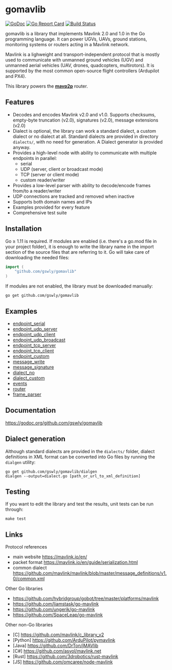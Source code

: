 
# gomavlib

[![GoDoc](https://godoc.org/github.com/gswly/gomavlib?status.svg)](https://godoc.org/github.com/gswly/gomavlib)
[![Go Report Card](https://goreportcard.com/badge/github.com/gswly/gomavlib)](https://goreportcard.com/report/github.com/gswly/gomavlib)
[![Build Status](https://travis-ci.org/gswly/gomavlib.svg?branch=master)](https://travis-ci.org/gswly/gomavlib)

gomavlib is a library that implements Mavlink 2.0 and 1.0 in the Go programming language. It can power UGVs, UAVs, ground stations, monitoring systems or routers acting in a Mavlink network.

Mavlink is a lighweight and transport-independent protocol that is mostly used to communicate with unmanned ground vehicles (UGV) and unmanned aerial vehicles (UAV, drones, quadcopters, multirotors). It is supported by the most common open-source flight controllers (Ardupilot and PX4).

This library powers the [**mavp2p**](https://github.com/gswly/mavp2p) router.

## Features

* Decodes and encodes Mavlink v2.0 and v1.0. Supports checksums, empty-byte truncation (v2.0), signatures (v2.0), message extensions (v2.0)
* Dialect is optional, the library can work a standard dialect, a custom dialect or no dialect at all. Standard dialects are provided in directory `dialects/`, with no need for generation. A Dialect generator is provided anyway.
* Provides a high-level node with ability to communicate with multiple endpoints in parallel:
  * serial
  * UDP (server, client or broadcast mode)
  * TCP (server or client mode)
  * custom reader/writer
* Provides a low-level parser with ability to decode/encode frames from/to a reader/writer
* UDP connections are tracked and removed when inactive
* Supports both domain names and IPs
* Examples provided for every feature
* Comprehensive test suite

## Installation

Go &ge; 1.11 is required. If modules are enabled (i.e. there's a go.mod file in your project folder), it is enough to write the library name in the import section of the source files that are referring to it. Go will take care of downloading the needed files:
```go
import (
    "github.com/gswly/gomavlib"
)
```

If modules are not enabled, the library must be downloaded manually:
```
go get github.com/gswly/gomavlib
```

## Examples

* [endpoint_serial](example/01endpoint_serial.go)
* [endpoint_udp_server](example/02endpoint_udp_server.go)
* [endpoint_udp_client](example/03endpoint_udp_client.go)
* [endpoint_udp_broadcast](example/04endpoint_udp_broadcast.go)
* [endpoint_tcp_server](example/05endpoint_tcp_server.go)
* [endpoint_tcp_client](example/06endpoint_tcp_client.go)
* [endpoint_custom](example/07endpoint_custom.go)
* [message_write](example/08message_write.go)
* [message_signature](example/09message_signature.go)
* [dialect_no](example/10dialect_no.go)
* [dialect_custom](example/11dialect_custom.go)
* [events](example/12events.go)
* [router](example/13router.go)
* [frame_parser](example/14frame_parser.go)

## Documentation

https://godoc.org/github.com/gswly/gomavlib

## Dialect generation

Although standard dialects are provided in the `dialects/` folder, dialect definitions in XML format can be converted into Go files by running the `dialgen` utility:
```
go get github.com/gswly/gomavlib/dialgen
dialgen --output=dialect.go [path_or_url_to_xml_definition]
```

## Testing

If you want to edit the library and test the results, unit tests can be run through:
```
make test
```

## Links

Protocol references
* main website https://mavlink.io/en/
* packet format https://mavlink.io/en/guide/serialization.html
* common dialect https://github.com/mavlink/mavlink/blob/master/message_definitions/v1.0/common.xml

Other Go libraries
* https://github.com/hybridgroup/gobot/tree/master/platforms/mavlink
* https://github.com/liamstask/go-mavlink
* https://github.com/ungerik/go-mavlink
* https://github.com/SpaceLeap/go-mavlink

Other non-Go libraries
* [C] https://github.com/mavlink/c_library_v2
* [Python] https://github.com/ArduPilot/pymavlink
* [Java] https://github.com/DrTon/jMAVlib
* [C#] https://github.com/asvol/mavlink.net
* [Rust] https://github.com/3drobotics/rust-mavlink
* [JS] https://github.com/omcaree/node-mavlink
